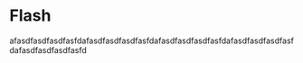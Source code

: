 # Flash

afasdfasdfasdfasfdafasdfasdfasdfasfdafasdfasdfasdfasfdafasdfasdfasdfasfdafasdfasdfasdfasfd

